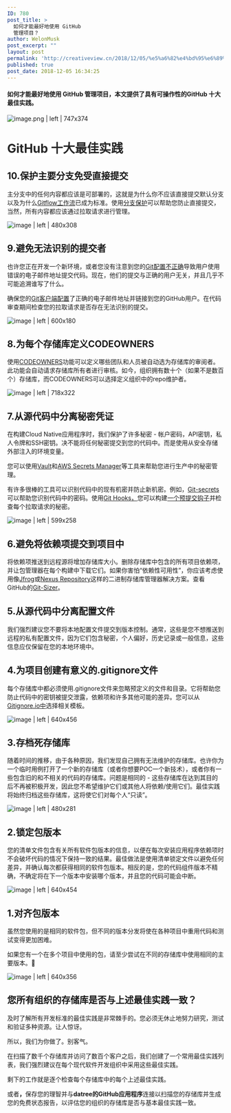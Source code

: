 ```yaml
---
ID: 780
post_title: >
  如何才能最好地使用 GitHub
  管理项目？
author: WelonMusk
post_excerpt: ""
layout: post
permalink: 'http://creativeview.cn/2018/12/05/%e5%a6%82%e4%bd%95%e6%89%8d%e8%83%bd%e6%9c%80%e5%a5%bd%e5%9c%b0%e4%bd%bf%e7%94%a8-github-%e7%ae%a1%e7%90%86%e9%a1%b9%e7%9b%ae%ef%bc%9f/'
published: true
post_date: 2018-12-05 16:34:25
---
```

<h4>如何才能最好地使用 GitHub 管理项目，本文提供了具有可操作性的GitHub 十大最佳实践。</h4>

<!--more-->
<img src="https://cdn.nlark.com/yuque/0/2018/png/195205/1543998403333-53b40843-842e-4afb-8498-c3564bb4750f.png" alt="image.png | left | 747x374" title="" />

<h1><span data-type="color" style="color:rgb(38, 38, 38)"><span data-type="background" style="background-color:rgb(255, 255, 255)">GitHub 十大最佳实践</span></span></h1>

<h2>10.保护主要分支免受直接提交</h2>

主分支中的任何内容都应该是可部署的，这就是为什么你不应该直接提交默认分支以及为什么<a href="https://nvie.com/posts/a-successful-git-branching-model/">Gitflow工作流</a>已成为标准。使用<a href="https://help.github.com/articles/configuring-protected-branches/">分支保护</a>可以帮助您防止直接提交，当然，所有内容都应该通过拉取请求进行管理。

<img src="https://datree.io/wp-content/uploads/2018/10/github-branch-protection.gif" alt="image | left | 480x308" title="" />

<h2>9.避免无法识别的提交者</h2>

也许您正在开发一个新环境，或者您没有注意到您的<a href="https://help.github.com/articles/why-are-my-commits-linked-to-the-wrong-user/">Git配置不正确</a>导致用户使用错误的电子邮件地址提交代码。现在，他们的提交与正确的用户无关，并且几乎不可能追溯谁写了什么。

确保您的<a href="https://help.github.com/articles/setting-your-commit-email-address-in-git/">Git客户端配置</a>了正确的电子邮件地址并链接到您的GitHub用户。在代码审查期间检查您的拉取请求是否存在无法识别的提交。

<img src="https://datree.io/wp-content/uploads/2018/10/unrecognized-commits.jpg" alt="image | left | 600x180" title="" />

<h2>8.为每个存储库定义CODEOWNERS</h2>

使用<a href="https://help.github.com/articles/about-codeowners/">CODEOWNERS</a>功能可以定义哪些团队和人员被自动选为存储库的审阅者。此功能会自动请求存储库所有者进行审核。如今，组织拥有数十个（如果不是数百个）存储库，而CODEOWNERS可以选择定义组织中的repo维护者。

<img src="https://datree.io/wp-content/uploads/2018/10/github-code-owners-datree.png" alt="image | left | 718x322" title="" />

<h2>7.从源代码中分离秘密凭证</h2>

在构建Cloud Native应用程序时，我们保护了许多秘密 - 帐户密码，API密钥，私人令牌和SSH密钥。决不能将任何秘密提交到您的代码中。而是使用从安全存储外部注入的环境变量。

您可以使用<a href="https://www.vaultproject.io/">Vault</a>和<a href="https://aws.amazon.com/secrets-manager/">AWS Secrets Manager</a>等工具来帮助您进行生产中的秘密管理。

有许多很棒的工具可以识别代码中的现有机密并防止新机密。例如，<a href="https://github.com/awslabs/git-secrets">Git-secrets</a>可以帮助您识别代码中的密码。使用<a href="https://githooks.com/">Git Hooks，</a>您可以构建<a href="https://github.com/git/git/blob/master/templates/hooks--pre-commit.sample">一个预提交钩子</a>并检查每个拉取请求的秘密。

<img src="https://datree.io/wp-content/uploads/2018/10/github-secrets-in-code-datree.png" alt="image | left | 599x258" title="" />

<h2>6.避免将依赖项提交到项目中</h2>

将依赖项推送到远程源将增加存储库大小。删除存储库中包含的所有项目依赖项，并让包管理器在每个构建中下载它们。如果你害怕“依赖性可用性”，你应该考虑使用像<a href="https://jfrog.com/">Jfrog</a>或<a href="https://www.sonatype.com/nexus-repository-sonatype">Nexus Repository</a>这样的二进制存储库管理器解决方案。查看GitHub的<a href="https://github.com/github/git-sizer">Git-Sizer</a>。

<h2>5.从源代码中分离配置文件</h2>

我们强烈建议您不要将本地配置文件提交到版本控制。通常，这些是您不想推送到远程的私有配置文件，因为它们包含秘密，个人偏好，历史记录或一般信息，这些信息应仅保留在您的本地环境中。

<h2>4.为项目创建有意义的.gitignore文件</h2>

每个存储库中都必须使用.gitignore文件来忽略预定义的文件和目录。它将帮助您防止代码中的密钥被提交泄露，依赖项和许多其他可能的差异。您可以从<a href="https://www.gitignore.io/">Gitignore.io中</a>选择相关模板。

<img src="https://datree.io/wp-content/uploads/2018/10/gitignore.gif" alt="image | left | 640x456" title="" />

<h2>3.存档死存储库</h2>

随着时间的推移，由于各种原因，我们发现自己拥有无法维护的存储库。也许你为一个临时用例打开了一个新的存储库（或者你想要POC一个新技术），或者你有一些包含旧的和不相关的代码的存储库。问题是相同的 - 这些存储库在达到其目的后不再被积极开发，因此您不希望维护它们或其他人将依赖/使用它们。最佳实践将始终归档这些存储库，这将使它们对每个人“只读”。

<img src="https://datree.io/wp-content/uploads/2018/10/github-archive-repo.gif" alt="image | left | 480x281" title="" />

<h2>2.锁定包版本</h2>

您的清单文件包含有关所有软件包版本的信息，以便在每次安装应用程序依赖项时不会破坏代码的情况下保持一致的结果。最佳做法是使用清单锁定文件以避免任何差异，并确认每次都获得相同的软件包版本。相反的是，您的代码组件版本不精确，不确定将在下一个版本中安装哪个版本，并且您的代码可能会中断。

<img src="https://datree.io/wp-content/uploads/2018/10/koa-latest-version.gif" alt="image | left | 640x454" title="" />

<h2>1.对齐包版本</h2>

虽然您使用的是相同的软件包，但不同的版本分发将使在各种项目中重用代码和测试变得更加困难。

如果您有一个在多个项目中使用的包，请至少尝试在不同的存储库中使用相同的主要版本。

<img src="https://datree.io/wp-content/uploads/2018/10/github-version-distribution-datree-catalog.jpg" alt="image | left | 640x356" title="" />

<h2>您所有组织的存储库是否与上述最佳实践一致？  </h2>

及时了解所有开发标准的最佳实践是非常棘手的。您必须无休止地努力研究，测试和验证多种资源。让人惊讶。

所以，我们为你做了。别客气。

在扫描了数千个存储库并访问了数百个客户之后，我们创建了一个常用最佳实践列表，我们强烈建议在每个现代软件开发组织中采用这些最佳实践。

剩下的工作就是逐个检查每个存储库中的每个上述最佳实践。

或者<strong>，</strong>保存您的理智并与<strong>datree的GitHub应用程序</strong>连接以扫描您的存储库并生成您的免费状态报告，以评估您的组织的存储库是否与基本最佳实践一致。